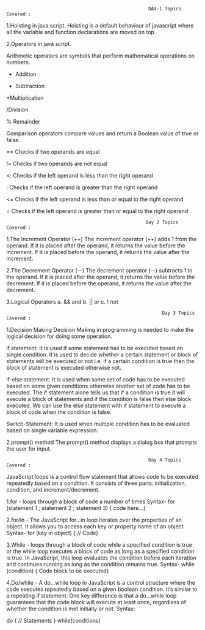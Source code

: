                                                         DAY-1 Topics Covered :

1.Hoisting in java script. Hoisting is a default behaviour of javascript where all the variable and function declarations are moved on top

2.Operators in java script.

Arithmetic operators are symbols that perform mathematical operations on numbers.

+ Addition

- Subtraction

*Multiplication

/Division

% Remainder

Comparison operators compare values and return a Boolean value of true or false.

== Checks if two operands are equal

!= Checks if two operands are not equal

<: Checks if the left operand is less than the right operand

: Checks if the left operand is greater than the right operand

<= Checks if the left operand is less than or equal to the right operand

= Checks if the left operand is greater than or equal to the right operand


                                                       Day 2 Topics Covered :

1.The Increment Operator (++)
 The increment operator (++) adds 1 from the operand.
 If it is placed after the operand, it returns the value before the increment.
 If it is placed before the operand, it returns the value after the increment.

2.The Decrement Operator (--)
 The decrement operator (--) subtracts 1 to the operand.
 If it is placed after the operand, it returns the value before the decrement.
 If it is placed before the operand, it returns the value after the decrement.
 
3.Logical Operators
 a. && and
 b. || or
 c. ! not

                                                             Day 3 Topics Covered :

1.Decision Making
Decision Making in programming is needed to make the logical decision for doing some operation.

if statement: It is used if some statement has to be executed based on single condition. It is used to decide whether a certain statement or block of statements will be executed or not i.e. if a certain condition is true then the block of statement is executed otherwise not.

if-else statement: It is used when some set of code has to be executed based on some given conditions otherwise another set of code has to be executed. The if statement alone tells us that if a condition is true it will execute a block of statements and if the condition is false then else block executed. We can use the else statement with if statement to execute a block of code when the condition is false.

Switch-Statement: It is used when multiple condition has to be evaluated based on single variable expression.

2.prompt() method
The prompt() method displays a dialog box that prompts the user for input.


                                                        Day 4 Topics Covered :

JavaScript loops is a control flow statement that allows code to be executed repeatedly based on a condition. It consists of three parts: initialization, condition, and increment/decrement.

1.for - loops through a block of code a number of times
Syntax-
for (statement 1 ; statement 2 ; statement 3)
{ code here...}

2.for/in - The JavaScript for…in loop iterates over the properties of an object. It allows you to access each key or property name of an object.
Syntax-
for (key in object) {    // Code}

3.While - loops through a block of code while a specified condition is true or the while loop executes a block of code as long as a specified condition is true. In JavaScript, this loop evaluates the condition before each iteration and continues running as long as the condition remains true.
Syntax-
while (condition) {    Code block to be executed}

4.Do/while - A do…while loop in JavaScript is a control structure where the code executes repeatedly based on a given boolean condition. It’s similar to a repeating if statement. One key difference is that a do…while loop guarantees that the code block will execute at least once, regardless of whether the condition is met initially or not.
Syntax:

do {
    // Statements
}
while(conditions)




















 


